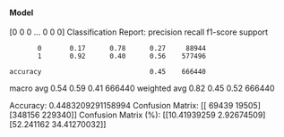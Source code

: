 #### Model
[0 0 0 ... 0 0 0]
Classification Report:
              precision    recall  f1-score   support

           0       0.17      0.78      0.27     88944
           1       0.92      0.40      0.56    577496

    accuracy                           0.45    666440
   macro avg       0.54      0.59      0.41    666440
weighted avg       0.82      0.45      0.52    666440

Accuracy: 0.4483209291158994
Confusion Matrix:
[[ 69439  19505]
 [348156 229340]]
Confusion Matrix (%):
[[10.41939259  2.92674509]
 [52.241162   34.41270032]]

